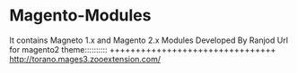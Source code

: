 # Magento-Modules
It contains Magneto 1.x and Magento 2.x Modules Developed By Ranjod
Url for magento2  theme::::::::::
++++++++++++++++++++++++++++++++
http://torano.mages3.zooextension.com/
